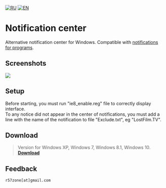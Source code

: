 [![RU](https://user-images.githubusercontent.com/9499881/27683795-5b0fbac6-5cd8-11e7-929c-057833e01fb1.png)](https://github.com/r57zone/Notification-center/blob/master/README.RU.md) 
[![EN](https://user-images.githubusercontent.com/9499881/33184537-7be87e86-d096-11e7-89bb-f3286f752bc6.png)](https://github.com/r57zone/Notification-center/blob/master/README.md) 
# Notification center
Alternative notification center for Windows. Compatible with [notifications for programs](https://github.com/r57zone/notifications).

## Screenshots
![](https://cloud.githubusercontent.com/assets/9499881/18412086/5110bc18-7797-11e6-817b-224dc7c79c6b.png)

## Setup
Before starting, you must run "ie8_enable.reg" file to correctly display interface.<br>
To any notice did not appear in the center of notifications, you must add a line with the name of the notification to file "Exclude.txt", eg "LostFilm.TV".

## Download
>Version for Windows XP, Windows 7, Windows 8.1, Windows 10.<br>
**[Download](https://github.com/r57zone/Notification-center/releases)**<br>

## Feedback
`r57zone[at]gmail.com`
